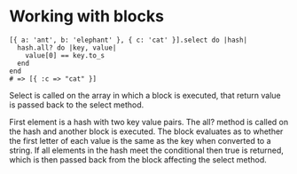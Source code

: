 # Working with blocks

```
[{ a: 'ant', b: 'elephant' }, { c: 'cat' }].select do |hash|
  hash.all? do |key, value|
    value[0] == key.to_s
  end
end
# => [{ :c => "cat" }]
```

Select is called on the array in which a block is executed, that return value is passed back to the select method.

First element is a hash with two key value pairs. The all? method is called on the hash and another block is executed.
The block evaluates as to whether the first letter of each value is the same as the key when converted to a string. If all
elements in the hash meet the conditional then true is returned, which is then passed back from the block affecting the select method.

